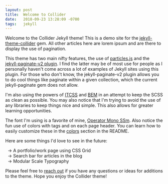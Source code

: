 ```yaml
---
layout: post
title:  Welcome to Collider
date:   2018-09-23 13:28:09 -0700
tags:   jekyll
---
```


Welcome to the Collider Jekyll theme! This is a demo site for the [jekyll-theme-collider](https://rubygems.org/gems/jekyll-theme-collider) gem. All other articles here are lorem ipsum and are there to display the use of pagination.

This theme has two main nifty features, the use of [particles.js](https://vincentgarreau.com/particles.js/) and the [jekyll-paginate-v2 plugin](https://github.com/sverrirs/jekyll-paginate-v2/tree/master/examples). I find the latter may be of most use for people as I personally haven't come across a lot of examples of Jekyll sites using this plugin. For those who don't know, the jekyll-paginate-v2 plugin allows you to do cool things like paginate within a given collection, which the current jekyll-paginate gem does not allow.
<!-- more -->

I'm also using the powers of [ITCSS](https://github.com/ahmadajmi/awesome-itcss) and [BEM](http://getbem.com/introduction/) in an attempt to keep the SCSS as clean as possible. You may also notice that I'm trying to avoid the use of any libraries to keep things nice and simple. This also allows for greater learning opportunities.

The font I'm using is a favorite of mine, [Operator Mono SSm](https://www.typography.com/fonts/operator/styles/operatormonoscreensmart). Also notice the fun use of colors with tags and on each page header. You can learn how to easily customize these in the [colors](https://github.com/ryancolorcafe/jekyll-theme-collider#colors) section in the README.

Here are some things I'd love to see in the future:  

  &nbsp;&nbsp;-> A portfolio/work page using CSS Grid  
  &nbsp;&nbsp;-> Search bar for articles in the blog  
  &nbsp;&nbsp;-> Modular Scale Typography  

Please feel free to [reach out](https://ryandevelops.com/contact) if you have any questions or ideas for additions to the theme. Hope you enjoy the Collider theme!
